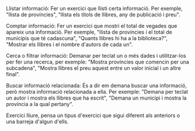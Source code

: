 Llistar informació: Fer un exercici que llisti certa informació. Per exemple, "llista de províncies", "llista els títols de llibres, any de publicació i preu".

Comptar informació: Fer un exercici que mostri el total de vegades que apareix una informació. Per exemple, "llista de províncies i el total de municipis que té cadascuna", "Quants llibres hi ha a la biblioteca?", "Mostrar els llibres i el nombre d'autors de cada un".

Cerca o filtrar informació: Demanar per teclat un o més dades i utilitzar-los per fer una recerca, per exemple: "Mostra províncies que comencin per una subcadena", "Mostra llibres el preu aquest entre un valor inicial i un altre final".

Buscar informació relacionada: És a dir em demana buscar una informació, però mostra informació relacionada a ella. Per exemple: "Demana per teclat un autor i mostra els llibres que ha escrit", "Demana un municipi i mostra la província a la qual pertany".

Exercici lliure, pensa un tipus d'exercici que sigui diferent als anteriors o una barreja d'algun d'ells.
